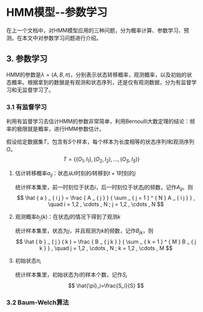 # HMM模型--参数学习

在上一个文档中，对HMM模型应用的三种问题，分为概率计算、参数学习、预测。在本文中对参数学习问题进行介绍。

## 3. 参数学习

HMM的参数是$\lambda=(A,B,\pi)$，分别表示状态转移概率，观测概率，以及初始的状态概率。根据拿到的数据是有观测和状态序列，还是仅有观测数据，分为有监督学习和无监督学习了。

### 3.1 有监督学习

利用有监督学习去估计HMM的参数非常简单，利用Bernoulli大数定理的结论：频率的极限就是概率，进行HMM参数估计。

假设给定数据集$T$，包含有$S$个样本，每个样本为长度相等的状态序列$I$和观测序列$O$。
$$
T=\{(O_1,I_1),(O_2,I_2),\ldots,(O_S,I_S)\}
$$

1. 估计转移概率$a_{ij}$：状态从$t$时刻的$i$转移到$t+1$时刻的$j$

   统计样本集里，前一时刻位于状态$i$，后一时刻位于状态$j$的频数，记作$A_{ij}$。则
   $$
   \hat { a } _ { i j } = \frac { A _ { j } } { \sum _ { j = 1 } ^ { N } A _ { i j } } , \quad i = 1,2 , \cdots , N ; j = 1,2 , \cdots , N
   $$

2. 观测概率$b_j(k)$：在状态$j$的情况下得到了观测$k$

   统计样本集里，状态为$j$，并且观测为$k$的频数，记作$B_{jk}$，则
   $$
   \hat { b } _ { j } ( k ) = \frac { B _ { j k } } { \sum _ { k = 1 } ^ { M } B _ { j k } } , \quad j = 1,2 , \cdots , N ; k = 1,2 , \cdots , M
   $$

3. 初始状态$\pi_i$

   统计样本集里，初始状态为$i$的样本个数，记作$S_i$
   $$
   \hat{\pi}_i=\frac{S_i}{S}
   $$



### 3.2 Baum-Welch算法

